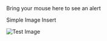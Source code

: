 <head>
<title>Internal Script</title>
</head>
<body>
<script type="text/javascript">
   document.write("doggyiscute!")
</script>
</body>
<head>
<title>Event Handler Example t</title>
<script type="text/javascript">
function myAlert()
{
    alert("doggys r cute");
	return;
}
</script>
</head>
<body>

<span onmouseover="myAlert();">
   Bring your mouse here to see an alert
</span>

</body>
<DOCTYPE html>
<html>
<head>
   <title>Using Image in Webpage</title>
</head>
<body>
   <p>Simple Image Insert</p>
   <img src="[/html/images/test.png](https://th.bing.com/th/id/R.40308c788f894558a42c05982834fd86?rik=dJTMT4MZ7GBjsQ&pid=ImgRaw&r=0)" alt="Test Image" />
</body>
</html>
